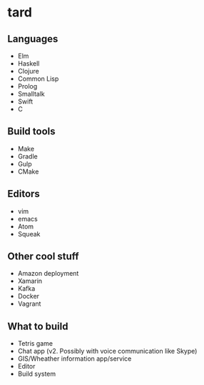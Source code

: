 tard
===

## Languages
* Elm
* Haskell
* Clojure
* Common Lisp
* Prolog
* Smalltalk
* Swift
* C

## Build tools
* Make
* Gradle
* Gulp
* CMake

## Editors
* vim
* emacs 
* Atom
* Squeak 

## Other cool stuff
* Amazon deployment 
* Xamarin
* Kafka
* Docker
* Vagrant

## What to build
* Tetris game
* Chat app (v2. Possibly with voice communication like Skype)
* GIS/Wheather information app/service
* Editor
* Build system
